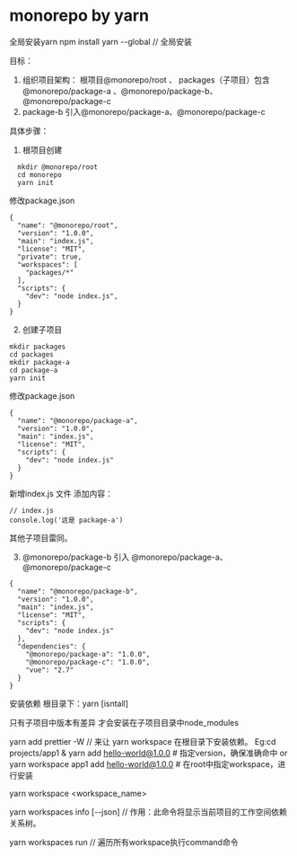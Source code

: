 # monorepo by yarn
全局安装yarn
npm install yarn --global // 全局安装

目标： 
1. 组织项目架构：
根项目@monorepo/root 、 packages（子项目）包含 @monorepo/package-a 、@monorepo/package-b、@monorepo/package-c
2. package-b 引入@monorepo/package-a、@monorepo/package-c


具体步骤：
1. 根项目创建
```
  mkdir @monorepo/root
  cd monorepo
  yarn init
```
修改package.json
```
{
  "name": "@monorepo/root",
  "version": "1.0.0",
  "main": "index.js",
  "license": "MIT",
  "private": true,
  "workspaces": [
    "packages/*"
  ],
  "scripts": {
    "dev": "node index.js",
  }
}
```
2. 创建子项目
```
mkdir packages
cd packages
mkdir package-a
cd package-a
yarn init
```

修改package.json
```
{
  "name": "@monorepo/package-a",
  "version": "1.0.0",
  "main": "index.js",
  "license": "MIT",
  "scripts": {
    "dev": "node index.js"
  }
}
```
新增index.js 文件 添加内容：
```
// index.js
console.log('这是 package-a')
```

其他子项目雷同。

3. @monorepo/package-b 引入 @monorepo/package-a、 @monorepo/package-c
```
{
  "name": "@monorepo/package-b",
  "version": "1.0.0",
  "main": "index.js",
  "license": "MIT",
  "scripts": {
    "dev": "node index.js"
  },
  "dependencies": {
    "@monorepo/package-a": "1.0.0",
    "@monorepo/package-c": "1.0.0",
    "vue": "2.7"
  }
}
```

安装依赖
根目录下：yarn [isntall]

只有子项目中版本有差异 才会安装在子项目目录中node_modules

yarn add prettier -W // 来让 yarn workspace 在根目录下安装依赖。
Eg:cd projects/app1 & yarn add hello-world@1.0.0 # 指定version，确保准确命中
or
yarn workspace app1 add hello-world@1.0.0 # 在root中指定workspace，进行安装


yarn workspace <workspace_name> <command>

yarn workspaces info [--json] // 作用：此命令将显示当前项目的工作空间依赖关系树。

yarn workspaces run <command> // 遍历所有workspace执行command命令